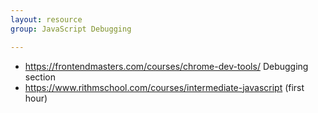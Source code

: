 ```yaml
---
layout: resource
group: JavaScript Debugging 

---
```

<!-- General resources go here -->
- <https://frontendmasters.com/courses/chrome-dev-tools/> Debugging section 
- <https://www.rithmschool.com/courses/intermediate-javascript> (first hour)
<!-- #### Beginner -->

<!-- #### Intermediate -->

<!-- #### Advanced -->

<!-- #### Jedi -->
